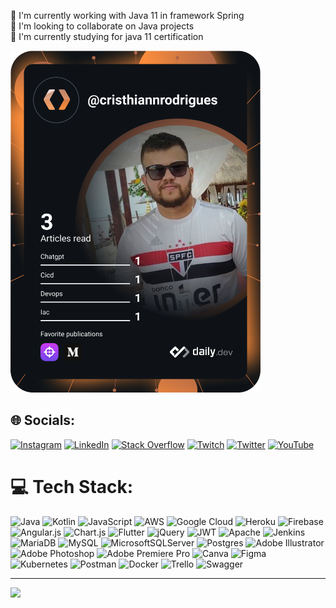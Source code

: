 🔭 I'm currently working with Java 11 in framework Spring<br>👯 I'm looking to collaborate on Java projects<br>🌱 I'm currently studying for java 11 certification

<a href="https://app.daily.dev/DailyDevTips"><img src="https://github.com/cristhiannrodrigues/cristhiannrodrigues/blob/master/devcard.svg" width="400" alt="Cristhiann Rodrigues's Dev Card"/></a>


## 🌐 Socials:
[![Instagram](https://img.shields.io/badge/Instagram-%23E4405F.svg?logo=Instagram&logoColor=white)](https://instagram.com/cristhiannr) [![LinkedIn](https://img.shields.io/badge/LinkedIn-%230077B5.svg?logo=linkedin&logoColor=white)](https://linkedin.com/in/cristhiannrodrigues) [![Stack Overflow](https://img.shields.io/badge/-Stackoverflow-FE7A16?logo=stack-overflow&logoColor=white)](https://stackoverflow.com/users/cristhiannrodrigues) [![Twitch](https://img.shields.io/badge/Twitch-%239146FF.svg?logo=Twitch&logoColor=white)](https://twitch.tv/cristhiannrodrigues) [![Twitter](https://img.shields.io/badge/Twitter-%231DA1F2.svg?logo=Twitter&logoColor=white)](https://twitter.com/coffee4devs) [![YouTube](https://img.shields.io/badge/YouTube-%23FF0000.svg?logo=YouTube&logoColor=white)](https://www.youtube.com/channel/UCQq8x1xws3jWY28fK2mbNxg) 

# 💻 Tech Stack:
![Java](https://img.shields.io/badge/java-%23ED8B00.svg?style=for-the-badge&logo=java&logoColor=white) ![Kotlin](https://img.shields.io/badge/kotlin-%230095D5.svg?style=for-the-badge&logo=kotlin&logoColor=white) ![JavaScript](https://img.shields.io/badge/javascript-%23323330.svg?style=for-the-badge&logo=javascript&logoColor=%23F7DF1E) ![AWS](https://img.shields.io/badge/AWS-%23FF9900.svg?style=for-the-badge&logo=amazon-aws&logoColor=white) ![Google Cloud](https://img.shields.io/badge/Google%20Cloud-%234285F4.svg?style=for-the-badge&logo=google-cloud&logoColor=white) ![Heroku](https://img.shields.io/badge/heroku-%23430098.svg?style=for-the-badge&logo=heroku&logoColor=white) ![Firebase](https://img.shields.io/badge/firebase-%23039BE5.svg?style=for-the-badge&logo=firebase) ![Angular.js](https://img.shields.io/badge/angular.js-%23E23237.svg?style=for-the-badge&logo=angularjs&logoColor=white) ![Chart.js](https://img.shields.io/badge/chart.js-F5788D.svg?style=for-the-badge&logo=chart.js&logoColor=white) ![Flutter](https://img.shields.io/badge/Flutter-%2302569B.svg?style=for-the-badge&logo=Flutter&logoColor=white) ![jQuery](https://img.shields.io/badge/jquery-%230769AD.svg?style=for-the-badge&logo=jquery&logoColor=white) ![JWT](https://img.shields.io/badge/JWT-black?style=for-the-badge&logo=JSON%20web%20tokens) ![Apache](https://img.shields.io/badge/apache-%23D42029.svg?style=for-the-badge&logo=apache&logoColor=white) ![Jenkins](https://img.shields.io/badge/jenkins-%232C5263.svg?style=for-the-badge&logo=jenkins&logoColor=white) ![MariaDB](https://img.shields.io/badge/MariaDB-003545?style=for-the-badge&logo=mariadb&logoColor=white) ![MySQL](https://img.shields.io/badge/mysql-%2300f.svg?style=for-the-badge&logo=mysql&logoColor=white) ![MicrosoftSQLServer](https://img.shields.io/badge/Microsoft%20SQL%20Sever-CC2927?style=for-the-badge&logo=microsoft%20sql%20server&logoColor=white) ![Postgres](https://img.shields.io/badge/postgres-%23316192.svg?style=for-the-badge&logo=postgresql&logoColor=white) ![Adobe Illustrator](https://img.shields.io/badge/adobeillustrator-%23FF9A00.svg?style=for-the-badge&logo=adobeillustrator&logoColor=white) ![Adobe Photoshop](https://img.shields.io/badge/adobephotoshop-%2331A8FF.svg?style=for-the-badge&logo=adobephotoshop&logoColor=white) ![Adobe Premiere Pro](https://img.shields.io/badge/Adobe%20Premiere%20Pro-9999FF.svg?style=for-the-badge&logo=Adobe%20Premiere%20Pro&logoColor=white) ![Canva](https://img.shields.io/badge/Canva-%2300C4CC.svg?style=for-the-badge&logo=Canva&logoColor=white) 	![Figma](https://img.shields.io/badge/figma-%23F24E1E.svg?style=for-the-badge&logo=figma&logoColor=white) ![Kubernetes](https://img.shields.io/badge/kubernetes-%23326ce5.svg?style=for-the-badge&logo=kubernetes&logoColor=white) ![Postman](https://img.shields.io/badge/Postman-FF6C37?style=for-the-badge&logo=postman&logoColor=white) ![Docker](https://img.shields.io/badge/docker-%230db7ed.svg?style=for-the-badge&logo=docker&logoColor=white) ![Trello](https://img.shields.io/badge/Trello-%23026AA7.svg?style=for-the-badge&logo=Trello&logoColor=white) ![Swagger](https://img.shields.io/badge/-Swagger-%23Clojure?style=for-the-badge&logo=swagger&logoColor=white)
<!--# 📊 GitHub Stats:
![](https://github-readme-stats.vercel.app/api?username=cristhiannrodrigues&theme=dark&hide_border=false&include_all_commits=false&count_private=false)<br/>
![](https://github-readme-streak-stats.herokuapp.com/?user=cristhiannrodrigues&theme=dark&hide_border=false)<br/>
![](https://github-readme-stats.vercel.app/api/top-langs/?username=cristhiannrodrigues&theme=dark&hide_border=false&include_all_commits=false&count_private=false&layout=compact)

## 🏆 GitHub Trophies
![](https://github-profile-trophy.vercel.app/?username=cristhiannrodrigues&theme=radical&no-frame=false&no-bg=true&margin-w=4) -->

---
[![](https://visitcount.itsvg.in/api?id=cristhiannrodrigues&icon=0&color=0)](https://visitcount.itsvg.in)


<!---
cristhiannrodrigues/cristhiannrodrigues is a ✨ special ✨ repository because its `README.md` (this file) appears on your GitHub profile.
You can click the Preview link to take a look at your changes.
--->
